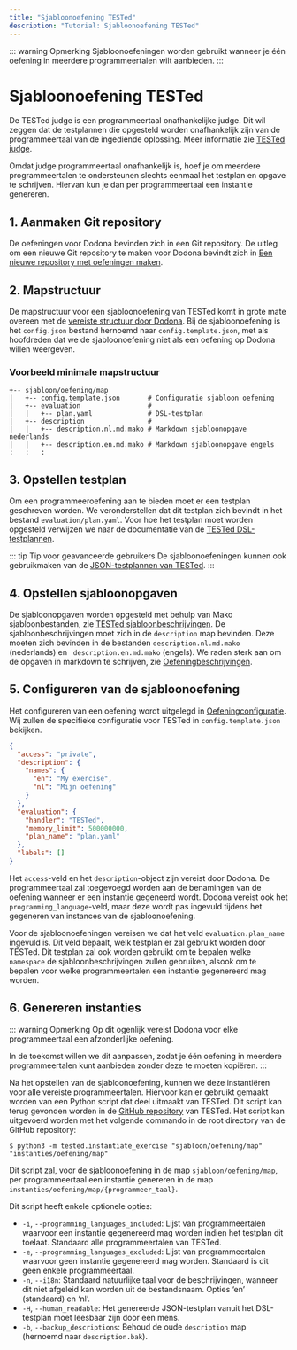 ```yaml
---
title: "Sjabloonoefening TESTed"
description: "Tutorial: Sjabloonoefening TESTed"
---
```

::: warning Opmerking
Sjabloonoefeningen worden gebruikt wanneer je één oefening in meerdere programmeertalen wilt aanbieden.
:::

# Sjabloonoefening TESTed
De TESTed judge is een programmeertaal onafhankelijke judge.
Dit wil zeggen dat de testplannen die opgesteld worden onafhankelijk zijn van de programmeertaal van de ingediende
oplossing.
Meer informatie zie [TESTed judge](../../../references/tested-judge/).

Omdat judge programmeertaal onafhankelijk is,
hoef je om meerdere programmeertalen te ondersteunen slechts eenmaal het testplan en opgave te schrijven.
Hiervan kun je dan per programmeertaal een instantie genereren.

## 1. Aanmaken Git repository
De oefeningen voor Dodona bevinden zich in een Git repository.
De uitleg om een nieuwe Git repository te maken voor Dodona bevindt zich in
[Een nieuwe repository met oefeningen maken](../new-exercise-repo).

## 2. Mapstructuur
De mapstructuur voor een sjabloonoefening van TESTed komt in grote mate overeen met de
[vereiste structuur door Dodona](../../../references/exercise-directory-structure).
Bij de sjabloonoefening is het `config.json` bestand hernoemd naar `config.template.json`,
met als hoofdreden dat we de sjabloonoefening niet als een oefening op Dodona willen weergeven.

### Voorbeeld minimale mapstructuur
```text
+-- sjabloon/oefening/map
|   +-- config.template.json       # Configuratie sjabloon oefening
|   +-- evaluation                 #
|   |   +-- plan.yaml              # DSL-testplan
|   +-- description                #
|   |   +-- description.nl.md.mako # Markdown sjabloonopgave nederlands
|   |   +-- description.en.md.mako # Markdown sjabloonopgave engels
:   :   :
```

## 3. Opstellen testplan
Om een programmeeroefening aan te bieden moet er een testplan geschreven worden.
We veronderstellen dat dit testplan zich bevindt in het bestand `evaluation/plan.yaml`.
Voor hoe het testplan moet worden opgesteld verwijzen we naar de documentatie van de
[TESTed DSL-testplannen](../../../references/tested-judge/dsl).

::: tip Tip voor geavanceerde gebruikers
De sjabloonoefeningen kunnen ook gebruikmaken van de
[JSON-testplannen van TESTed](../../../references/tested-judge/json).
:::

## 4. Opstellen sjabloonopgaven
De sjabloonopgaven worden opgesteld met behulp van Mako sjabloonbestanden,
zie [TESTed sjabloonbeschrijvingen](../../../references/tested-judge/template-description).
De sjabloonbeschrijvingen moet zich in de `description` map bevinden.
Deze moeten zich bevinden in de bestanden `description.nl.md.mako` (nederlands) en ` description.en.md.mako` (engels).
We raden sterk aan om de opgaven in markdown te schrijven,
zie [Oefeningbeschrijvingen](../../../references/exercise-description).

## 5. Configureren van de sjabloonoefening
Het configureren van een oefening wordt uitgelegd in [Oefeningconfiguratie](../../../references/exercise-config).
Wij zullen de specifieke configuratie voor TESTed in `config.template.json` bekijken.

```json
{
  "access": "private",
  "description": {
    "names": {
      "en": "My exercise",
      "nl": "Mijn oefening"
    }
  },
  "evaluation": {
    "handler": "TESTed",
    "memory_limit": 500000000,
    "plan_name": "plan.yaml"
  },
  "labels": []
}
```

Het `access`-veld en het `description`-object zijn vereist door Dodona.
De programmeertaal zal toegevoegd worden aan de benamingen van de oefening wanneer er een instantie gegeneerd wordt.
Dodona vereist ook het `programming_language`-veld,
maar deze wordt pas ingevuld tijdens het gegeneren van instances van de sjabloonoefening.

Voor de sjabloonoefeningen vereisen we dat het veld `evaluation.plan_name` ingevuld is.
Dit veld bepaalt, welk testplan er zal gebruikt worden door TESTed.
Dit testplan zal ook worden gebruikt om te bepalen welke `namespace` de sjabloonbeschrijvingen zullen gebruiken,
alsook om te bepalen voor welke programmeertalen een instantie gegenereerd mag worden.

## 6. Genereren instanties
::: warning Opmerking
Op dit ogenlijk vereist Dodona voor elke programmeertaal een afzonderlijke oefening.

In de toekomst willen we dit aanpassen,
zodat je één oefening in meerdere programmeertalen kunt aanbieden zonder deze te moeten kopiëren.
:::

Na het opstellen van de sjabloonoefening, kunnen we deze instantiëren voor alle vereiste programmeertalen.
Hiervoor kan er gebruikt gemaakt worden van een Python script dat deel uitmaakt van TESTed.
Dit script kan terug gevonden worden in de
[GitHub repository](https://github.com/dodona-edu/universal-judge) van TESTed.
Het script kan uitgevoerd worden met het volgende commando in de root directory van de GitHub repository:
```shell
$ python3 -m tested.instantiate_exercise "sjabloon/oefening/map" "instanties/oefening/map"
```

Dit script zal, voor de sjabloonoefening in de map `sjabloon/oefening/map`,
per programmeertaal een instantie genereren in de map `instanties/oefening/map/{programmeer_taal}`.

Dit script heeft enkele optionele opties:
- `-i`, `--programming_languages_included`:
  Lijst van programmeertalen waarvoor een instantie gegenereerd mag worden indien het testplan dit toelaat.
  Standaard alle programmeertalen van TESTed.
- `-e`, `--programming_languages_excluded`:
  Lijst van programmeertalen waarvoor geen instantie gegenereerd mag worden.
  Standaard is dit geen enkele programmeertaal.
- `-n`, `--i18n`:
  Standaard natuurlijke taal voor de beschrijvingen, wanneer dit niet afgeleid kan worden uit de bestandsnaam.
  Opties ‘en’ (standaard) en ‘nl’.
- `-H`, `--human_readable`:
  Het genereerde JSON-testplan vanuit het DSL-testplan moet leesbaar zijn door een mens.
- `-b`, `--backup_descriptions`: Behoud de oude `description` map (hernoemd naar `description.bak`).